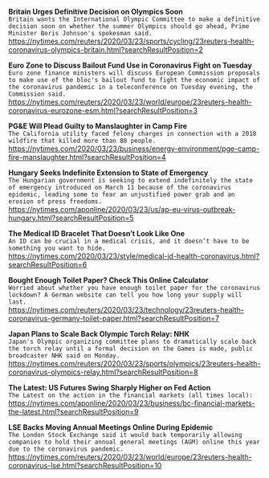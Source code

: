 **Britain Urges Definitive Decision on Olympics Soon**\
`Britain wants the International Olympic Committee to make a definitive decision soon on whether the summer Olympics should go ahead, Prime Minister Boris Johnson's spokesman said.`\
https://nytimes.com/reuters/2020/03/23/sports/cycling/23reuters-health-coronavirus-olympics-britain.html?searchResultPosition=2

**Euro Zone to Discuss Bailout Fund Use in Coronavirus Fight on Tuesday**\
`Euro zone finance ministers will discuss European Commission proposals to make use of the bloc's bailout fund to fight the economic impact of the coronavirus pandemic in a teleconference on Tuesday evening, the Commission said.`\
https://nytimes.com/reuters/2020/03/23/world/europe/23reuters-health-coronavirus-eurozone-esm.html?searchResultPosition=3

**PG&E Will Plead Guilty to Manslaughter in Camp Fire**\
`The California utility faced felony charges in connection with a 2018 wildfire that killed more than 80 people.`\
https://nytimes.com/2020/03/23/business/energy-environment/pge-camp-fire-manslaughter.html?searchResultPosition=4

**Hungary Seeks Indefinite Extension to State of Emergency**\
`The Hungarian government is seeking to extend indefinitely the state of emergency introduced on March 11 because of the coronavirus epidemic, leading some to fear an unjustified power grab and an erosion of press freedoms. `\
https://nytimes.com/aponline/2020/03/23/us/ap-eu-virus-outbreak-hungary.html?searchResultPosition=5

**The Medical ID Bracelet That Doesn’t Look Like One**\
`An ID can be crucial in a medical crisis, and it doesn’t have to be something you want to hide.`\
https://nytimes.com/2020/03/23/style/medical-id-health-coronavirus.html?searchResultPosition=6

**Bought Enough Toilet Paper? Check This Online Calculator**\
`Worried about whether you have enough toilet paper for the coronavirus lockdown? A German website can tell you how long your supply will last.`\
https://nytimes.com/reuters/2020/03/23/technology/23reuters-health-coronavirus-germany-toilet-paper.html?searchResultPosition=7

**Japan Plans to Scale Back Olympic Torch Relay: NHK**\
`Japan's Olympic organizing committee plans to dramatically scale back the torch relay until a formal decision on the Games is made, public broadcaster NHK said on Monday.`\
https://nytimes.com/reuters/2020/03/23/sports/olympics/23reuters-health-coronavirus-olympics-relay.html?searchResultPosition=8

**The Latest: US Futures Swing Sharply Higher on Fed Action**\
`The Latest on the action in the financial markets (all times local):`\
https://nytimes.com/aponline/2020/03/23/business/bc-financial-markets-the-latest.html?searchResultPosition=9

**LSE Backs Moving Annual Meetings Online During Epidemic**\
`The London Stock Exchange said it would back temporarily allowing companies to hold their annual general meetings (AGM) online this year due to the coronavirus pandemic.`\
https://nytimes.com/reuters/2020/03/23/world/europe/23reuters-health-coronavirus-lse.html?searchResultPosition=10

